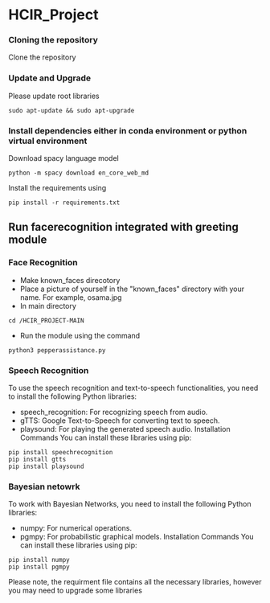 # HCIR_Project


### Cloning the repository

Clone the repository

### Update and Upgrade
Please update root libraries 
```shell
sudo apt-update && sudo apt-upgrade
```

### Install dependencies either in conda environment or python virtual environment
Download spacy language model
```shell
python -m spacy download en_core_web_md
```
Install the requirements using
```shell
pip install -r requirements.txt
```

## Run facerecognition integrated with greeting module 


### Face Recognition
- Make known_faces direcotory
- Place a picture of yourself in the "known_faces" directory with your name.
  For example, osama.jpg
- In main directory
```shell
cd /HCIR_PROJECT-MAIN
```
- Run the module using the command
```shell
python3 pepperassistance.py
```
### Speech Recognition

  To use the speech recognition and text-to-speech functionalities, you need to install the following Python libraries:

  - speech_recognition: For recognizing speech from audio.
  - gTTS: Google Text-to-Speech for converting text to speech.
  - playsound: For playing the generated speech audio.
  Installation Commands
  You can install these libraries using pip:
  ```shell
  pip install speechrecognition
  pip install gtts
  pip install playsound
  ```


### Bayesian netowrk
  To work with Bayesian Networks, you need to install the following Python libraries:

  - numpy: For numerical operations.
  - pgmpy: For probabilistic graphical models.
  Installation Commands
  You can install these libraries using pip:

  ```shell
  pip install numpy
  pip install pgmpy
  ```


Please note, the requirment file contains all the necessary libraries, however you may need to upgrade some libraries



